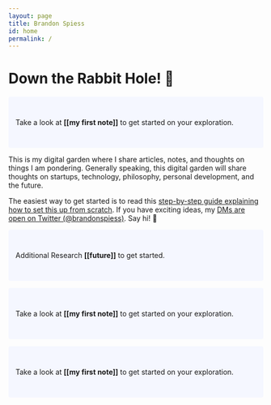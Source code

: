 ```yaml
---
layout: page
title: Brandon Spiess
id: home
permalink: /
---
```


# Down the Rabbit Hole! 🌱

<p style="padding: 3em 1em; background: #f5f7ff; border-radius: 4px;">
  Take a look at <span style="font-weight: bold">[[my first note]]</span> to get started on your exploration.
</p>

This is my digital garden where I share articles, notes, and thoughts on things I am pondering. Generally speaking, this digital garden will share thoughts on startups, technology, philosophy, personal development, and the future. 

The easiest way to get started is to read this [step-by-step guide explaining how to set this up from scratch](https://maximevaillancourt.com/blog/setting-up-your-own-digital-garden-with-jekyll). If you have exciting ideas, my [DMs are open on Twitter (@brandonspiess)](https://twitter.com/brandonspiess). Say hi! 👋

<p style="padding: 3em 1em; background: #f5f7ff; border-radius: 4px;">
  Additional Research <span style="font-weight: bold">[[future]]</span> to get started.
 </p>
 
 <p style="padding: 3em 1em; background: #f5f7ff; border-radius: 4px;">
  Take a look at <span style="font-weight: bold">[[my first note]]</span> to get started on your exploration.
</p>


<p style="padding: 3em 1em; background: #f5f7ff; border-radius: 4px;">
  Take a look at <span style="font-weight: bold">[[my first note]]</span> to get started on your exploration.
</p>
<style>
  .wrapper {
    max-width: 46em;
  }
</style>
